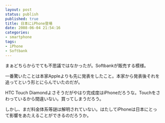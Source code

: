 ```yaml
---
layout: post
status: publish
published: true
title: 日本にiPhone登場
date: 2008-06-04 21:54:16
categories:
- smartphone
tags:
- iPhone
- Softbank
---
```

まぁどちらからでても不思議ではなかったが。Softbankが販売する模様。

一番驚いたことは本家Appleよりも先に発表をしたこと。本家から発表後それを追ってという形とにらんでいたのだが。

HTC Touch Diamondよさそうだがやはり完成度はiPhoneだろうな。Touchをさわっているから間違いない。買ってしまうだろう。

しかし、まだ料金体系等謎は解明されていない。はたしてiPhoneは日本にとって影響をあたえることができるのだろうか。
